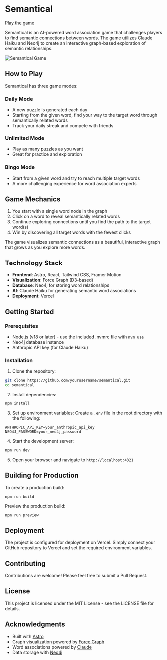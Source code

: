# Semantical

[Play the game](https://semantical.fun)

Semantical is an AI-powered word association game that challenges players to find semantic connections between words. The game utilizes Claude Haiku and Neo4j to create an interactive graph-based exploration of semantic relationships.

![Semantical Game](https://github.com/vijaypemmaraju/semantical/raw/main/public/preview.png)

## How to Play

Semantical has three game modes:

### Daily Mode

- A new puzzle is generated each day
- Starting from the given word, find your way to the target word through semantically related words
- Track your daily streak and compete with friends

### Unlimited Mode

- Play as many puzzles as you want
- Great for practice and exploration

### Bingo Mode

- Start from a given word and try to reach multiple target words
- A more challenging experience for word association experts

## Game Mechanics

1. You start with a single word node in the graph
2. Click on a word to reveal semantically related words
3. Continue exploring connections until you find the path to the target word(s)
4. Win by discovering all target words with the fewest clicks

The game visualizes semantic connections as a beautiful, interactive graph that grows as you explore more words.

## Technology Stack

- **Frontend**: Astro, React, Tailwind CSS, Framer Motion
- **Visualization**: Force Graph (D3-based)
- **Database**: Neo4j for storing word relationships
- **AI**: Claude Haiku for generating semantic word associations
- **Deployment**: Vercel

## Getting Started

### Prerequisites

- Node.js (v18 or later) - use the included .nvmrc file with `nvm use`
- Neo4j database instance
- Anthropic API key (for Claude Haiku)

### Installation

1. Clone the repository:

```bash
git clone https://github.com/yourusername/semantical.git
cd semantical
```

2. Install dependencies:

```bash
npm install
```

3. Set up environment variables:
   Create a `.env` file in the root directory with the following:

```
ANTHROPIC_API_KEY=your_anthropic_api_key
NEO4J_PASSWORD=your_neo4j_password
```

4. Start the development server:

```bash
npm run dev
```

5. Open your browser and navigate to `http://localhost:4321`

## Building for Production

To create a production build:

```bash
npm run build
```

Preview the production build:

```bash
npm run preview
```

## Deployment

The project is configured for deployment on Vercel. Simply connect your GitHub repository to Vercel and set the required environment variables.

## Contributing

Contributions are welcome! Please feel free to submit a Pull Request.

## License

This project is licensed under the MIT License - see the LICENSE file for details.

## Acknowledgments

- Built with [Astro](https://astro.build)
- Graph visualization powered by [Force Graph](https://github.com/vasturiano/force-graph)
- Word associations powered by [Claude](https://www.anthropic.com/claude)
- Data storage with [Neo4j](https://neo4j.com)
